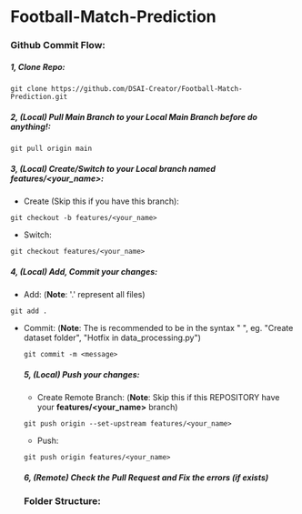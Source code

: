 # Football-Match-Prediction
### Github Commit Flow:
##### 1, Clone Repo:
```command
git clone https://github.com/DSAI-Creator/Football-Match-Prediction.git
```

##### 2, (Local) Pull **Main Branch** to your **Local Main Branch** before do anything!:
```command
git pull origin main
```

##### 3, (Local) Create/Switch to your **Local** branch named **features/<your_name>**:
- Create (Skip this if you have this branch):
```command
git checkout -b features/<your_name>
```

- Switch:
```command
git checkout features/<your_name>
```

##### 4, (Local) Add, Commit your changes:
- Add:
(**Note**: '.' represent all files)
```command
git add .
```

- Commit:
(**Note**: The <message> is recommended to be in the syntax "<Action> <Object>", eg. "Create dataset folder", "Hotfix <function> in data_processing.py")
```command
git commit -m <message>
```

##### 5, (Local) Push your changes:
- Create Remote Branch:
(**Note**: Skip this if this REPOSITORY have your **features/<your_name>** branch)
```command
git push origin --set-upstream features/<your_name>
```

- Push:
```command
git push origin features/<your_name>
```

##### 6, (Remote) Check the Pull Request and Fix the errors (if exists)

### Folder Structure:
